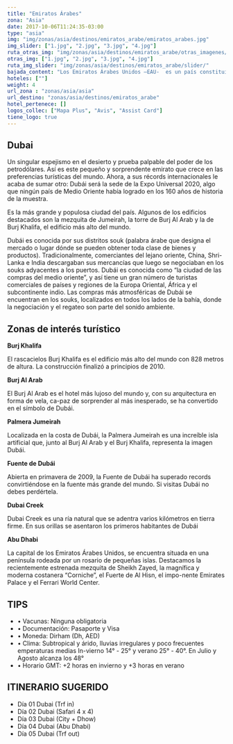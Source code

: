 ```yaml
---
title: "Emiratos Árabes"
zona: "Asia"
date: 2017-10-06T11:24:35-03:00
type: "asia"
img: "img/zonas/asia/destinos/emiratos_arabe/emiratos_arabes.jpg"
img_slider: ["1.jpg", "2.jpg", "3.jpg", "4.jpg"]
ruta_otras_img: "img/zonas/asia/destinos/emiratos_arabe/otras_imagenes/"
otras_img: ["1.jpg", "2.jpg", "3.jpg", "4.jpg"]
ruta_img_slider: "img/zonas/asia/destinos/emiratos_arabe/slider/"
bajada_content: "Los Emiratos Árabes Unidos –EAU-  es un país constituido por siete pe-queños estados o emiratos: Abu Dhabi, Dubái, Sarah, Ajman, Umm Al-Quwain, and Ras Al-Khaimah y Fujairah. Es un país muy joven, fue fundado el 2 de diciembre de 1971. Dubái y Abu Dhabi son las ciudades-estado más destacadas cuya arquitectura y urbanismo deslumbran al mundo por su magnificencia y esplendor futuristas."
hoteles: [""]
weight: 4
url_zona : "zonas/asia/asia"
url_destino: "zonas/asia/destinos/emiratos_arabe"
hotel_pertenece: []
logos_collec: ["Mapa Plus", "Avis", "Assist Card"]
tiene_logo: true
---
```

## Dubai

Un singular espejismo en el desierto y prueba palpable del poder de los petrodólares. Así es este pequeño y sorprendente emirato que crece en las preferencias turísticas del mundo. Ahora, a sus récords internacionales le acaba de sumar otro: Dubái será la sede de la Expo Universal 2020, algo que ningún país de Medio Oriente había logrado en los 160 años de historia de la muestra.

Es la más grande y populosa ciudad del país. Algunos de los edificios destacados son la mezquita de Jumeirah, la torre de Burj Al Arab y la de Burj Khalifa, el edificio más alto del mundo.

Dubái es conocida por sus distritos souk (palabra árabe que designa el mercado o lugar dónde se pueden obtener toda clase de bienes y productos). Tradicionalmente, comerciantes del lejano oriente, China, Shri-Lanka e India descargaban sus mercancías que luego se negociaban en los souks adyacentes a los puertos. Dubái es conocida como “la ciudad de las compras del medio oriente”, y así tiene un gran número de turistas comerciales de países y regiones de la Europa Oriental, África y el subcontinente indio. Las compras más atmosféricas de Dubái se encuentran en los souks, localizados en todos los lados de la bahía, donde la negociación y el regateo son parte del sonido ambiente.

## Zonas de interés turístico

**Burj Khalifa**

El rascacielos Burj Khalifa es el edificio más alto del mundo con 828 metros de altura. La construcción finalizó a principios de 2010.

**Burj Al Arab**

El Burj Al Arab es el hotel más lujoso del mundo y, con su arquitectura en forma de vela, ca-paz de sorprender al más inesperado, se ha convertido en el símbolo de Dubái.

**Palmera Jumeirah**

Localizada en la costa de Dubái, la Palmera Jumeirah es una increíble isla artificial que, junto al Burj Al Arab y el Burj Khalifa, representa la imagen Dubái.

**Fuente de Dubái**

Abierta en primavera de 2009, la Fuente de Dubái ha superado records convirtiéndose en la fuente más grande del mundo. Si visitas Dubái no debes perdértela.

**Dubai Creek**

Dubai Creek es una ría natural que se adentra varios kilómetros en tierra firme. En sus orillas se asentaron los primeros habitantes de Dubái

**Abu Dhabi**

La capital de  los Emiratos Árabes Unidos, se encuentra situada en una península rodeada por un rosario de pequeñas islas. Destacamos la recientemente estrenada mezquita de Sheikh Zayed, la magnífica y moderna costanera “Corniche”, el Fuerte de Al Hisn, el impo-nente Emirates Palace y el Ferrari World Center.


## TIPS
- • Vacunas: Ninguna obligatoria
- • Documentación:   Pasaporte  y Visa
- • Moneda: Dirham (Dh, AED)
- • Clima: Subtropical y árido, lluvias  irregulares y poco frecuentes emperaturas medias In-vierno  14° - 25° y verano 25° - 40°. En Julio y Agosto alcanza los 48°
- • Horario GMT: +2 horas en invierno y +3 horas en verano

## ITINERARIO SUGERIDO
- Día 01    Dubai (Trf in)
- Día 02    Dubai (Safari 4 x 4)
- Día 03    Dubai (City + Dhow)
- Día 04    Dubai (Abu Dhabi)
- Día 05    Dubai (Trf out)
